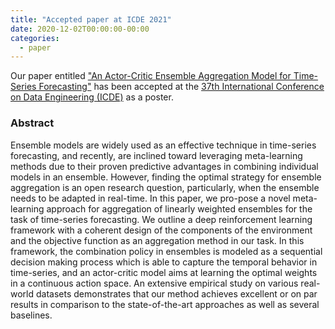 ```yaml
---
title: "Accepted paper at ICDE 2021"
date: 2020-12-02T00:00:00-00:00
categories:
  - paper
---
```


Our paper entitled ["An Actor-Critic Ensemble Aggregation Model for Time-Series Forecasting"](/assets/publications/ICDE21.pdf) has been accepted at the [37th International Conference on Data Engineering (ICDE)](https://icde2023.ics.uci.edu/) as a poster.

### Abstract
Ensemble models are widely used as an effective technique in time-series forecasting, and recently, are inclined toward leveraging meta-learning methods due to their proven predictive advantages in combining individual models in an ensemble. However, finding the optimal strategy for ensemble aggregation is an open research question, particularly, when the ensemble needs to be adapted in real-time. In this paper, we pro-pose a novel meta-learning approach for aggregation of linearly weighted ensembles for the task of time-series forecasting. We outline a deep reinforcement learning framework with a coherent design of the components of the environment and the objective function as an aggregation method in our task. In this framework, the combination policy in ensembles is modeled as a sequential decision making process which is able to capture the temporal behavior in time-series, and an actor-critic model aims at learning the optimal weights in a continuous action space. An extensive empirical study on various real-world datasets demonstrates that our method achieves excellent or on par results in comparison to the state-of-the-art approaches as well as several baselines.